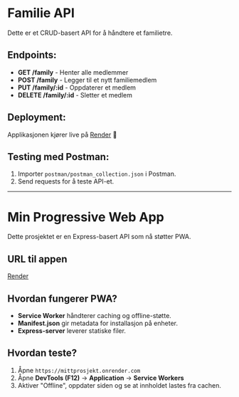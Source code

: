 # Familie API

Dette er et CRUD-basert API for å håndtere et familietre.

## Endpoints:
- **GET /family** - Henter alle medlemmer
- **POST /family** - Legger til et nytt familiemedlem
- **PUT /family/:id** - Oppdaterer et medlem
- **DELETE /family/:id** - Sletter et medlem

##  Deployment:
Applikasjonen kjører live på [Render](http://localhost:3000/family) 🎉

##  Testing med Postman:
1. Importer `postman/postman_collection.json` i Postman.
2. Send requests for å teste API-et.

-------------------------------------------------------------------------

# Min Progressive Web App

Dette prosjektet er en Express-basert API som nå støtter PWA.

##  URL til appen
[Render](https://demo25-1-g6of.onrender.com)

##  Hvordan fungerer PWA?
- **Service Worker** håndterer caching og offline-støtte.
- **Manifest.json** gir metadata for installasjon på enheter.
- **Express-server** leverer statiske filer.

## Hvordan teste?
1. Åpne `https://mittprosjekt.onrender.com`
2. Åpne **DevTools (F12)** → **Application** → **Service Workers**
3. Aktiver "Offline", oppdater siden og se at innholdet lastes fra cachen.
